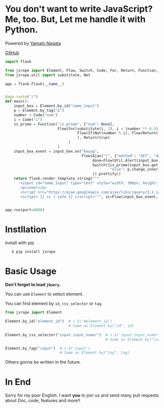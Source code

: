 You don't want to write JavaScript? Me, too. But, Let me handle it with Python.
===============================================================================
Powered by [Yamato Nagata](https://twitter.com/514YJ)

[GitHub](https://github.com/delta114514/JSRope)
```python
import flask

from jsrope import Element, Flow, Switch, Code, For, Return, Function, If, true, false, Ajax, Util
from jsrope.util import substitute, Not

app = flask.Flask(__name__)


@app.route("/")
def main():
    input_box = Element.by_id("name_input")
    p = Element.by_tag("p")
    number = Code("num")
    i = Code("i")
    is_prime = Function("is_prime", {"num": None},
                        Flow(For(substitute(i, 2), i < (number ** 0.5).int() + 1, i.iadd(1),
                                 Flow(If(Not(number % i), Flow(Return(false))))
                                 ), Return(true)
                             )
                        )
    input_box_event = input_box.on("keyup",
                                   Flow(Ajax("/", {"method": "GET", "data": {"data": input_box.get_value()}},
                                        done=Flow(Util.Alert(input_box.get_value()))),
                                        Switch({is_prime(input_box.get_value().int()): p.change_inner_html("prime"),
                                                "else": p.change_inner_html("not prime")})
                                        )).prettify()
    return flask.render_template_string("""
       <input id="name_input" type="text" style="width: 300px; height: 300px">
       <p>inner</p>
       <script src="https://ajax.googleapis.com/ajax/libs/jquery/3.1.1/jquery.min.js"></script>
       <script> {{ sc | safe }} </script>""", sc=Flow(input_box_event, is_prime.prettify()))


app.run(port=8888)
```
Instllation
===========

Install with pip
```
   $ pip install jsrope
```
Basic Usage
=======================

**Don't forget to load `jQuery`.**

You can use `Element` to select element.

You can find element by `id`, `css_selector` or `tag`.

```python
from jsrope import Element

Element.by_id("element_id")  # > $('#element_id')  
                             # Same as Element.by("id", id)
                             
Element.by_css_selector("input.input_numer")  # > $('input.input_numer')  
                                              # Same as Element.by("css_selector", selector)

Element.by_tag("input")  # > $('input')  
                         # Same as Element.by("tag", tag)
```

Others gonna be written in the future.

In End
======
Sorry for my poor English.
I want **you** to join us and send many pull requests about Doc, code, features and more!!
